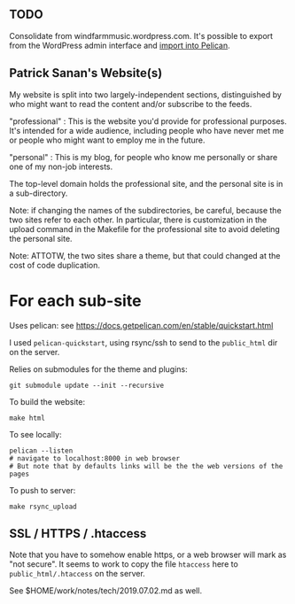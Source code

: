 ## TODO

Consolidate from windfarmmusic.wordpress.com. It's possible to export from the WordPress admin interface and [import into Pelican](https://docs.getpelican.com/en/4.2.0/importer.html>).

## Patrick Sanan's Website(s)
My website is split into two largely-independent sections,
distinguished by who might want to read the content and/or
subscribe to the feeds.

"professional" : This is the website you'd provide for professional purposes.
It's intended for a wide audience, including people who have never met me
or people who might want to employ me in the future.

"personal" : This is my blog, for people who know me personally or share
one of my non-job interests.

The top-level domain holds the professional site, and the personal site
is in a sub-directory.

Note: if changing the names of the subdirectories, be careful, because the two sites
refer to each other. In particular, there is customization in the upload
command in the Makefile for the professional site to avoid deleting
the personal site.

Note: ATTOTW, the two sites share a theme, but that could changed at the cost of
code duplication.

# For each sub-site

Uses pelican: see https://docs.getpelican.com/en/stable/quickstart.html

I used `pelican-quickstart`, using rsync/ssh to send to the `public_html` dir
on the server.

Relies on submodules for the theme and plugins:

    git submodule update --init --recursive

To build the website:

    make html

To see locally:

    pelican --listen
    # navigate to localhost:8000 in web browser
    # But note that by defaults links will be the the web versions of the pages

To push to server:

    make rsync_upload

## SSL / HTTPS / .htaccess

Note that you have to somehow enable https, or a web browser will mark as "not secure".
It seems to work to copy the file `htaccess` here
to `public_html/.htaccess` on the server.

See $HOME/work/notes/tech/2019.07.02.md as well.
